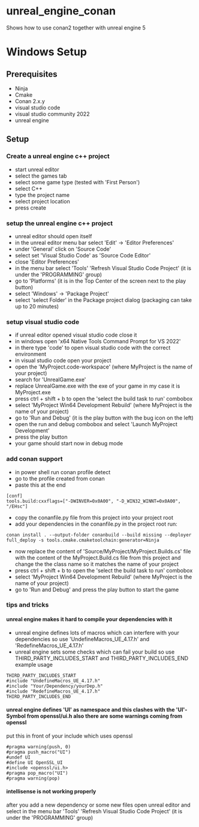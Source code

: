 # unreal_engine_conan
Shows how to use conan2 together with unreal engine 5

# Windows Setup
## Prerequisites
- Ninja
- Cmake
- Conan 2.x.y
- visual studio code
- visual studio community 2022
- unreal engine


## Setup
### Create a unreal engine c++ project
- start unreal editor
- select the games tab
- select some game type (tested with 'First Person')
- select C++
- type the project name
- select project location
- press create

### setup the unreal engine c++ project
- unreal editor should open itself
- in the unreal editor menu bar select 'Edit' -> 'Editor Preferences'
- under 'General' click on 'Source Code'
- select set 'Visual Studio Code' as 'Source Code Editor'
- close 'Editor Preferences'
- in the menu bar select 'Tools' 'Refresh Visual Studio Code Project' (it is under the 'PROGRAMMING' group)
- go to 'Platforms' (it is in the Top Center of the screen next to the play button)
- select 'Windows' -> 'Package Project'
- select 'select Folder' in the Package project dialog (packaging can take up to 20 minutes)

### setup visual studio code
- if unreal editor opened visual studio code close it
- in windows open 'x64 Native Tools Command Prompt for VS 2022'
- in there type 'code' to open visual studio code with the correct environment
- in visual studio code open your project
- open the 'MyProject.code-workspace' (where MyProject is the name of your project)
- search for 'UnrealGame.exe'
- replace UnrealGame.exe with the exe of your game in my case it is MyProject.exe
- press ctrl + shift + b to open the 'select the build task to run' combobox
- select 'MyProject Win64 Development Rebuild' (where MyProject is the name of your project)
- go to 'Run and Debug' (it is the play button with the bug icon on the left)
- open the run and debug combobox and select 'Launch MyProject Development'
- press the play button
- your game should start now in debug mode

### add conan support
- in power shell run conan profile detect
- go to the profile created from conan
- paste this at the end
```
[conf]
tools.build:cxxflags=["-DWINVER=0x0A00", "-D_WIN32_WINNT=0x0A00", "/EHsc"]
```
- copy the conanfile.py file from this project into your project root
- add your dependencies in the conanfile.py
in the project root run:
```
conan install . --output-folder conanbuild --build missing --deployer full_deploy -s tools.cmake.cmaketoolchain:generator=Ninja
```
- now replace the content of 'Source/MyProject/MyProject.Builds.cs' file with the content of the MyProject.Build.cs file from this project and change the the class name so it matches the name of your project
- press ctrl + shift + b to open the 'select the build task to run' combobox
- select 'MyProject Win64 Development Rebuild' (where MyProject is the name of your project)
- go to 'Run and Debug' and press the play button to start the game


### tips and tricks
#### unreal engine makes it hard to compile your dependencies with it
- unreal engine defines lots of macros which can interfere with your dependencies so use 'UndefineMacros_UE_4.17.h' and 'RedefineMacros_UE_4.17.h'
- unreal engine sets some checks which can fail your build so use THIRD_PARTY_INCLUDES_START and THIRD_PARTY_INCLUDES_END
example usage
```
THIRD_PARTY_INCLUDES_START
#include "UndefineMacros_UE_4.17.h"
#include "Your/Dependency/yourDep.h"
#include "RedefineMacros_UE_4.17.h"
THIRD_PARTY_INCLUDES_END
```

#### unreal engine defines 'UI' as namespace and this clashes with the 'UI'-Symbol from openssl/ui.h also there are some warnings coming from openssl
put this in front of your include which uses openssl
```
#pragma warning(push, 0)
#pragma push_macro("UI")
#undef UI
#define UI OpenSSL_UI
#include <openssl/ui.h>
#pragma pop_macro("UI")
#pragma warning(pop)
```

#### intellisense is not working properly
after you add a new dependency or some new files open unreal editor and select in the menu bar 'Tools' 'Refresh Visual Studio Code Project' (it is under the 'PROGRAMMING' group)



